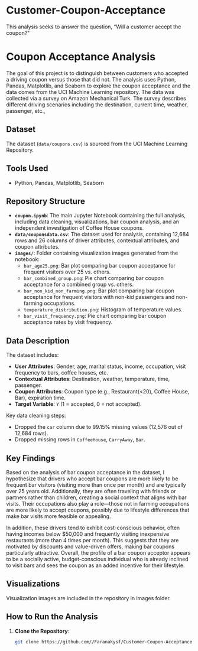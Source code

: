 # Customer-Coupon-Acceptance
This analysis seeks to answer the question, “Will a customer accept the coupon?"

# Coupon Acceptance Analysis
The goal of this project is to distinguish between customers who accepted a driving coupon versus those that did not. The analysis uses Python, Pandas, Matplotlib, and Seaborn to explore the coupon acceptance and the data comes from the UCI Machine Learning repository. The data was collected via a survey on Amazon Mechanical Turk. The survey describes different driving scenarios including the destination, current time, weather, passenger, etc.,

## Dataset
The dataset (`data/coupons.csv`) is sourced from the UCI Machine Learning Repository.

## Tools Used
- Python, Pandas, Matplotlib, Seaborn
  
## Repository Structure

- **`coupon.ipynb`**: The main Jupyter Notebook containing the full analysis, including data cleaning, visualizations, bar coupon analysis, and an independent investigation of Coffee House coupons.
- **`data/couponsdata.csv`**: The dataset used for analysis, containing 12,684 rows and 26 columns of driver attributes, contextual attributes, and coupon attributes.
- **`images/`**: Folder containing visualization images generated from the notebook:
  - `bar_age25.png`: Bar plot comparing bar coupon acceptance for frequent visitors over 25 vs. others.
  - `bar_combined_group.png`: Pie chart comparing bar coupon acceptance for a combined group vs. others.
  - `bar_non_kid_non_farming.png`: Bar plot comparing bar coupon acceptance for frequent visitors with non-kid passengers and non-farming occupations.
  - `temperature_distribution.png`: Histogram of temperature values.
  - `bar_visit_frequency.png`: Pie chart comparing bar coupon acceptance rates by visit frequency.

## Data Description

The dataset includes:
- **User Attributes**: Gender, age, marital status, income, occupation, visit frequency to bars, coffee houses, etc.
- **Contextual Attributes**: Destination, weather, temperature, time, passenger.
- **Coupon Attributes**: Coupon type (e.g., Restaurant(<20), Coffee House, Bar), expiration time.
- **Target Variable**: `Y` (1 = accepted, 0 = not accepted).

Key data cleaning steps:
- Dropped the `car` column due to 99.15% missing values (12,576 out of 12,684 rows).
- Dropped missing rows in `CoffeeHouse`, `CarryAway`, `Bar`.

## Key Findings

Based on the analysis of bar coupon acceptance in the dataset, I hypothesize that drivers who accept bar coupons are more likely to be frequent bar visitors (visiting more than once per month) and are typically over 25 years old. Additionally, they are often traveling with friends or partners rather than children, creating a social context that aligns with bar visits. Their occupations also play a role—those not in farming occupations are more likely to accept coupons, possibly due to lifestyle differences that make bar visits more feasible or appealing.

In addition, these drivers tend to exhibit cost-conscious behavior, often having incomes below $50,000 and frequently visiting inexpensive restaurants (more than 4 times per month). This suggests that they are motivated by discounts and value-driven offers, making bar coupons particularly attractive. Overall, the profile of a bar coupon acceptor appears to be a socially active, budget-conscious individual who is already inclined to visit bars and sees the coupon as an added incentive for their lifestyle.

## Visualizations
Visualization images are included in the repository in images folder.

## How to Run the Analysis

1. **Clone the Repository**:
   ```bash
   git clone https://github.com//Faranakysf/Customer-Coupon-Acceptance.git
